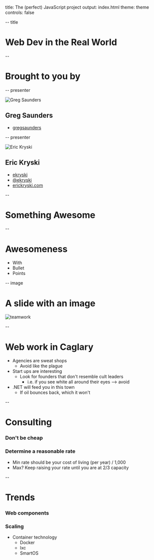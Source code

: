 title: The (perfect) JavaScript project
output: index.html
theme: theme
controls: false

-- title

# Web Dev in the Real World

--

# Brought to you by

-- presenter

![Greg Saunders](https://media.licdn.com/media/p/4/000/151/265/220229f.jpg)

## Greg Saunders

* [<i class="fa fa-github"></i> gregsaunders](https://github.com/gregsaunders)

-- presenter

![Eric Kryski](http://gravatar.com/avatar/23aba778a7daae99348aeb0728cf4aec?s=200)

## Eric Kryski

* [<i class="fa fa-github"></i> ekryski](https://github.com/ekryski)
* [<i class="fa fa-twitter"></i> @ekryski](http://twitter.com/ekryski)
* [<i class="fa fa-home"></i> erickryski.com](http://erickryski.com)

--

# Something Awesome

--

# Awesomeness

- With
- Bullet
- Points

-- image

# A slide with an image

![teamwork](img/teamwork.gif)

--

# Web work in Caglary

* Agencies are sweat shops
  * Avoid like the plague
* Start ups are interesting
  * Look for founders that don't resemble cult leaders
    * i.e. if you see white all around their eyes --> avoid
* .NET will feed you in this town
  * If oil bounces back, which it won't

--

# Consulting

### Don't be cheap

### Determine a reasonable rate
* Min rate should be your cost of living (per year) / 1,000
* Max? Keep raising your rate until you are at 2/3 capacity

--

# Trends

### Web components

### Scaling
* Container technology
  * Docker
  * lxc
  * SmartOS


